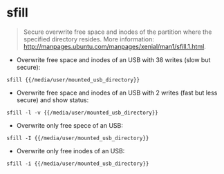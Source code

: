 # sfill

> Secure overwrite free space and inodes of the partition where the specified directory resides.
> More information: <http://manpages.ubuntu.com/manpages/xenial/man1/sfill.1.html>.

- Overwrite free space and inodes of an USB with 38 writes (slow but secure):

`sfill {{/media/user/mounted_usb_directory}}`

- Overwrite free space and inodes of an USB with 2 writes (fast but less secure) and show status:

`sfill -l -v {{/media/user/mounted_usb_directory}}`

- Overwrite only free spece of an USB:

`sfill -I {{/media/user/mounted_usb_directory}}`

- Overwrite only free inodes of an USB:

`sfill -i {{/media/user/mounted_usb_directory}}`
